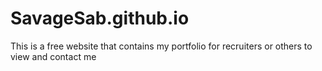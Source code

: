 # SavageSab.github.io
This is a free website that contains my portfolio for recruiters or others to view and contact me 
